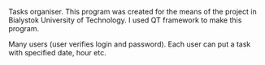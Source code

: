 Tasks organiser. This program was created for the means of the project in Bialystok University of Technology. I used QT framework to make this program.

Many users (user verifies login and password). Each user can put a task with specified date, hour etc. 
